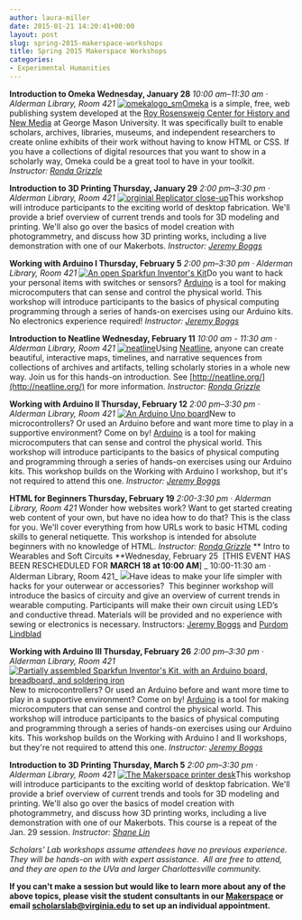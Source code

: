 ```yaml
---
author: laura-miller
date: 2015-01-21 14:20:41+00:00
layout: post
slug: spring-2015-makerspace-workshops
title: Spring 2015 Makerspace Workshops
categories:
- Experimental Humanities
---
```


**Introduction to Omeka
Wednesday, January 28**
_10:00 am–11:30 am · Alderman Library, Room 421_
[ ![omekalogo_sm](http://scholarslab.org/wp-content/uploads/2015/01/omekalogo_sm-110x110.jpg)Omeka](http://omeka.org) is a simple, free, web publishing system developed at the [Roy Rosensweig Center for History and New Media](http://chnm.gmu.edu/) at George Mason University. It was specifically built to enable scholars, archives, libraries, museums, and independent researchers to create online exhibits of their work without having to know HTML or CSS. If you have a collections of digital resources that you want to show in a scholarly way, Omeka could be a great tool to have in your toolkit.
_Instructor: [Ronda Grizzle](http://scholarslab.org/people/ronda-grizzle/)_

**Introduction to 3D Printing
Thursday, January 29**
_2:00 pm–3:30 pm · Alderman Library, Room 421_
[![orginial Replicator close-up](https://gallery.mailchimp.com/3ac105f4d87dddbd34542ab41/images/bbd892f7-5885-4086-a1f6-fa738bdfe104.jpg)](http://scholarslab.org/makerspace/)This workshop will introduce participants to the exciting world of desktop fabrication. We'll provide a brief overview of current trends and tools for 3D modeling and printing. We'll also go over the basics of model creation with photogrammetry, and discuss how 3D printing works, including a live demonstration with one of our Makerbots.
_Instructor: [Jeremy Boggs](http://scholarslab.org/people/jeremy-boggs/)_

**Working with Arduino I
Thursday, February 5**
_2:00 pm–3:30 pm · Alderman Library, Room 421_
[![An open Sparkfun Inventor's Kit](http://scholarslab.org/wp-content/uploads/2014/05/makerspace11-110x110.jpg)](http://scholarslab.org/wp-content/uploads/2014/05/makerspace11.jpg)Do you want to hack your personal items with switches or sensors? [Arduino](http://arduino.cc) is a tool for making microcomputers that can sense and control the physical world. This workshop will introduce participants to the basics of physical computing programming through a series of hands-on exercises using our Arduino kits. No electronics experience required!
_Instructor: [Jeremy Boggs](http://scholarslab.org/people/jeremy-boggs/)_

**Introduction to Neatline
Wednesday, February 11**
_10:00 am - 11:30 am · Alderman Library, Room 421_
[![neatline](http://scholarslab.org/wp-content/uploads/2012/08/neatline1-110x110.jpg)](http://scholarslab.org/wp-content/uploads/2012/08/neatline1.jpg)Using [Neatline](http://neatline.org/), anyone can create beautiful, interactive maps, timelines, and narrative sequences from collections of archives and artifacts, telling scholarly stories in a whole new way. Join us for this hands-on introduction. See [http://neatline.org/](http://neatline.org/) for more information.
_Instructor: [Ronda Grizzle](http://scholarslab.org/people/ronda-grizzle/)_

**Working with Arduino II
Thursday, February 12**
_2:00 pm–3:30 pm · Alderman Library, Room 421_
[![An Arduino Uno board](http://scholarslab.org/wp-content/uploads/2014/05/makerspace21-110x110.jpg)](http://scholarslab.org/wp-content/uploads/2014/05/makerspace21.jpg)New to microcontrollers? Or used an Arduino before and want more time to play in a supportive environment? Come on by! [Arduino](http://arduino.cc) is a tool for making microcomputers that can sense and control the physical world. This workshop will introduce participants to the basics of physical computing and programming through a series of hands-on exercises using our Arduino kits. This workshop builds on the Working with Arduino I workshop, but it's not required to attend this one.
_Instructor: [Jeremy Boggs](http://scholarslab.org/people/jeremy-boggs/)_

**HTML for Beginners
Thursday, February 19**
_2:00-3:30 pm · Alderman Library, Room 421_
Wonder how websites work? Want to get started creating web content of your own, but have no idea how to do that? This is the class for you. We'll cover everything from how URLs work to basic HTML coding skills to general netiquette. This workshop is intended for absolute beginners with no knowledge of HTML.
_Instructor: [Ronda Grizzle](http://scholarslab.org/people/ronda-grizzle/)_
**
Intro to Wearables and Soft Circuits
**Wednesday, February 25  [THIS EVENT HAS BEEN RESCHEDULED FOR **MARCH 18 at 10:00 AM**]
_ 10:00-11:30 am · Alderman Library, Room 421_
![](https://gallery.mailchimp.com/3ac105f4d87dddbd34542ab41/images/9a6e3ac8-1bc5-4919-af59-1d7d655e0e26.jpg)Have ideas to make your life simpler with hacks for your outerwear or accessories?  This beginner workshop will introduce the basics of circuity and give an overview of current trends in wearable computing. Participants will make their own circuit using LED’s and conductive thread. Materials will be provided and no experience with sewing or electronics is necessary.
Instructors: [Jeremy Boggs](http://scholarslab.org/people/jeremy-boggs/) and [Purdom Lindblad](http://scholarslab.org/people/purdom-lindblad/)

**Working with Arduino III
Thursday, February 26**
_2:00 pm–3:30 pm · Alderman Library, Room 421_
[![Partially assembled Sparkfun Inventor's Kit, with an Arduino board, breadboard, and soldering iron](http://scholarslab.org/wp-content/uploads/2014/09/makerspace7-110x110.jpg)](http://scholarslab.org/wp-content/uploads/2014/09/makerspace7.jpg)New to microcontrollers? Or used an Arduino before and want more time to play in a supportive environment? Come on by! [Arduino](http://arduino.cc) is a tool for making microcomputers that can sense and control the physical world. This workshop will introduce participants to the basics of physical computing and programming through a series of hands-on exercises using our Arduino kits. This workshop builds on the Working with Arduino I and II workshops, but they're not required to attend this one.
_Instructor: [Jeremy Boggs](http://scholarslab.org/people/jeremy-boggs/)_

**Introduction to 3D Printing
Thursday, March 5**
_2:00 pm–3:30 pm · Alderman Library, Room 421_
[![The Makerspace printer desk](http://scholarslab.org/wp-content/uploads/2014/05/makerspace4-110x110.jpg)](http://scholarslab.org/wp-content/uploads/2014/05/makerspace4.jpg)This workshop will introduce participants to the exciting world of desktop fabrication. We'll provide a brief overview of current trends and tools for 3D modeling and printing. We'll also go over the basics of model creation with photogrammetry, and discuss how 3D printing works, including a live demonstration with one of our Makerbots. This course is a repeat of the Jan. 29 session.
_Instructor: [Shane Lin](http://scholarslab.org/people/shane-lin/)_



_Scholars' Lab workshops assume attendees have no previous experience. They will be hands-on with with expert assistance.  All are free to attend, and they are open to the UVa and larger Charlottesville community._

**If you can't make a session but would like to learn more about any of the above topics, please visit the student consultants in our [Makerspace](http://scholarslab.org/makerspace/) or email [scholarslab@virginia.edu](mailto:scholarslab@virginia.edu) to set up an individual appointment.**
